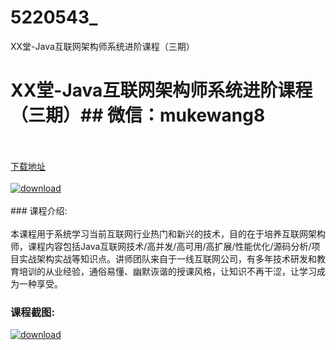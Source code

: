 # 5220543_
XX堂-Java互联网架构师系统进阶课程（三期）
# XX堂-Java互联网架构师系统进阶课程（三期）## 微信：mukewang8
<br/></br>[下载地址](http://www.36tz.cn/article/5220543 "下载地址")
<br/></br>[![download](http://36tz.cn/muke_img/2021_07_1-59-300x170.png "下载地址")](http://www.36tz.cn/article/5220543 "下载地址")
<br/></br>### 课程介绍:<br/></br>本课程用于系统学习当前互联网行业热门和新兴的技术，目的在于培养互联网架构师，课程内容包括Java互联网技术/高并发/高可用/高扩展/性能优化/源码分析/项目实战架构实战等知识点。讲师团队来自于一线互联网公司，有多年技术研发和教育培训的从业经验，通俗易懂、幽默诙谐的授课风格，让知识不再干涩，让学习成为一种享受。

### 课程截图:
[![download](http://36tz.cn/muke_img/2021_07_2-54.png "下载地址")](http://www.36tz.cn/article/5220543 "下载地址")
